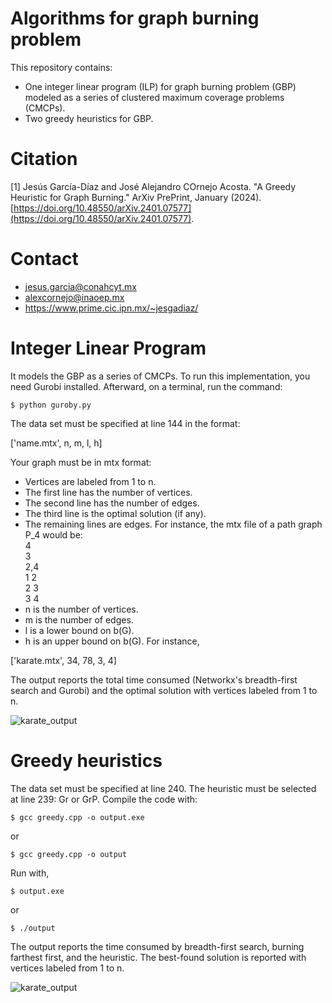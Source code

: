 # Algorithms for graph burning problem
This repository contains:
- One integer linear program (ILP) for graph burning problem (GBP) modeled as a series of clustered maximum coverage problems (CMCPs).
- Two greedy heuristics for GBP.

# Citation

<a id="1">[1]</a> Jesús García-Díaz and José Alejandro COrnejo Acosta. "A Greedy Heuristic for Graph Burning." ArXiv PrePrint, January (2024). [https://doi.org/10.48550/arXiv.2401.07577](https://doi.org/10.48550/arXiv.2401.07577).

# Contact

* jesus.garcia@conahcyt.mx
* alexcornejo@inaoep.mx
* https://www.prime.cic.ipn.mx/~jesgadiaz/

# Integer Linear Program
It models the GBP as a series of CMCPs. To run this implementation, you need Gurobi installed. Afterward, on a terminal, run the command:
```
$ python guroby.py
```
The data set must be specified at line 144 in the format:

['name.mtx', n, m, l, h]

Your graph must be in mtx format:
- Vertices are labeled from 1 to n.
- The first line has the number of vertices.
- The second line has the number of edges.
- The third line is the optimal solution (if any).
- The remaining lines are edges. For instance, the mtx file of a path graph P_4 would be:  
4  
3  
2,4  
1 2  
2 3  
3 4  
- n is the number of vertices.
- m is the number of edges.
- l is a lower bound on b(G).
- h is an upper bound on b(G).
For instance,

['karate.mtx', 34, 78, 3, 4]

The output reports the total time consumed (Networkx's breadth-first search and Gurobi) and the optimal solution with vertices labeled from 1 to n.

![karate_output](https://github.com/jesgadiaz/GreedyBurning/blob/main/imgs/karate_gurobi.png?raw=true)

# Greedy heuristics
The data set must be specified at line 240.
The heuristic must be selected at line 239: Gr or GrP.
Compile the code with:
```
$ gcc greedy.cpp -o output.exe
```
or
```
$ gcc greedy.cpp -o output
```
Run with,
```
$ output.exe
```
or
```
$ ./output
```
The output reports the time consumed by breadth-first search, burning farthest first, and the heuristic. The best-found solution is reported with vertices labeled from 1 to n.

![karate_output](https://github.com/jesgadiaz/GreedyBurning/blob/main/imgs/karate_gr.png?raw=true)
